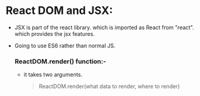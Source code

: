 # React DOM and JSX:
- JSX is part of the react library. which is imported as React from "react". which provides the jsx features.
- Going to use ES6 rather than normal JS.

    ### ReactDOM.render() function:-    
    - it takes two arguments.
        > ReactDOM.render(what data to render, where to render)
    
    